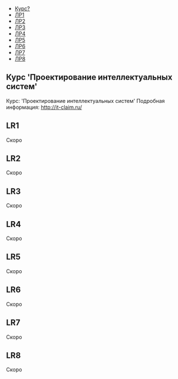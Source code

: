 <!-- START doctoc generated TOC please keep comment here to allow auto update -->
<!-- DON'T EDIT THIS SECTION, INSTEAD RE-RUN doctoc TO UPDATE -->


- [Курс?](#Курс)
- [ЛР1](#LR1)
- [ЛР2](#LR2)
- [ЛР3](#LR3)
- [ЛР4](#LR4)
- [ЛР5](#LR5)
- [ЛР6](#LR6)
- [ЛР7](#LR7)
- [ЛР8](#LR8)


<!-- END doctoc generated TOC please keep comment here to allow auto update -->

## Курс 'Проектирование интеллектуальных систем'
Курс: 'Проектирование интеллектуальных систем'
Подробная информация: http://it-claim.ru/

## LR1
Скоро

## LR2
Скоро

## LR3
Скоро

## LR4
Скоро

## LR5
Скоро

## LR6
Скоро


## LR7
Скоро

## LR8
Скоро